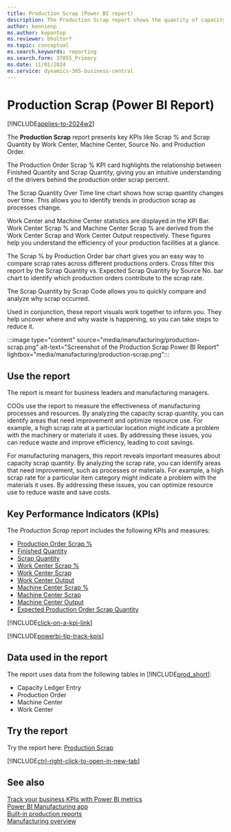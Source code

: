 ```yaml
---
title: Production Scrap (Power BI report)
description: The Production Scrap report shows the quantity of capacity scrap each month, with a breakdown by code, location, and item category.
author: kennienp
ms.author: kepontop
ms.reviewer: bholtorf
ms.topic: conceptual
ms.search.keywords: reporting
ms.search.form: 37055_Primary
ms.date: 11/01/2024
ms.service: dynamics-365-business-central
---
```


# Production Scrap (Power BI Report)

[!INCLUDE[applies-to-2024w2](includes/applies-to-2024w2.md)]

The **Production Scrap** report presents key KPIs like Scrap % and Scrap Quantity by Work Center, Machine Center, Source No. and Production Order.

The Production Order Scrap % KPI card highlights the relationship between Finished Quantity and Scrap Quantity, giving you an intuitive understanding of the drivers behind the production order scrap percent.

The Scrap Quantity Over Time line chart shows how scrap quantity changes over time. This allows you to identify trends in production scrap as processes change.

Work Center and Machine Center statistics are displayed in the KPI Bar. Work Center Scrap % and Machine Center Scrap % are derived from the Work Center Scrap and Work Center Output respectively. These figures help you understand the efficiency of your production facilities at a glance.

The Scrap % by Production Order bar chart gives you an easy way to compare scrap rates across different productions orders. Cross filter this report by the Scrap Quantity vs. Expected Scrap Quantity by Source No. bar chart to identify which production orders contribute to the scrap rate.

The Scrap Quantity by Scrap Code allows you to quickly compare and analyze why scrap occurred.

Used in conjunction, these report visuals work together to inform you. They help uncover where and why waste is happening, so you can take steps to reduce it.

:::image type="content" source="media/manufacturing/production-scrap.png" alt-text="Screenshot of the Production Scrap Power BI Report" lightbox="media/manufacturing/production-scrap.png":::

## Use the report

The report is meant for business leaders and manufacturing managers.

COOs use the report to measure the effectiveness of manufacturing processes and resources. By analyzing the capacity scrap quantity, you can identify areas that need improvement and optimize resource use. For example, a high scrap rate at a particular location might indicate a problem with the machinery or materials it uses. By addressing these issues, you can reduce waste and improve efficiency, leading to cost savings.

For manufacturing managers, this report reveals important measures about capacity scrap quantity. By analyzing the scrap rate, you can identify areas that need improvement, such as processes or materials. For example, a high scrap rate for a particular item category might indicate a problem with the materials it uses. By addressing these issues, you can optimize resource use to reduce waste and save costs.

## Key Performance Indicators (KPIs)

The *Production Scrap* report includes the following KPIs and measures:

- [Production Order Scrap %](manufacturing-powerbi-kpis.md#production-order-scrap-percent)
- [Finished Quantity](manufacturing-powerbi-kpis.md#finished-quantity)
- [Scrap Quantity](manufacturing-powerbi-kpis.md#scrap-quantity)
- [Work Center Scrap %](manufacturing-powerbi-kpis.md#work-center-scrap-percent)
- [Work Center Scrap](manufacturing-powerbi-kpis.md#work-center-scrap)
- [Work Center Output](manufacturing-powerbi-kpis.md#work-center-output)
- [Machine Center Scrap %](manufacturing-powerbi-kpis.md#machine-center-scrap-percent)
- [Machine Center Scrap](manufacturing-powerbi-kpis.md#machine-center-scrap)
- [Machine Center Output](manufacturing-powerbi-kpis.md#machine-center-output)
- [Expected Production Order Scrap Quantity](manufacturing-powerbi-kpis.md#expected-production-order-scrap-quantity)

[!INCLUDE[click-on-a-kpi-link](includes/click-on-a-kpi-link.md)]

[!INCLUDE[powerbi-tip-track-kpis](includes/powerbi-tip-track-kpis.md)]

## Data used in the report

The report uses data from the following tables in [!INCLUDE[prod_short](includes/prod_short.md)]:

- Capacity Ledger Entry
- Production Order
- Machine Center
- Work Center

## Try the report

Try the report here: [Production Scrap](https://businesscentral.dynamics.com?page=37055)

[!INCLUDE[ctrl-right-click-to-open-in-new-tab](includes/ctrl-right-click-to-open-in-new-tab.md)]

## See also

[Track your business KPIs with Power BI metrics](track-kpis-with-power-bi-metrics.md)  
[Power BI Manufacturing app](manufacturing-powerbi-app.md)  
[Built-in production reports](production-reports.md)  
[Manufacturing overview](production-manage-manufacturing.md)
